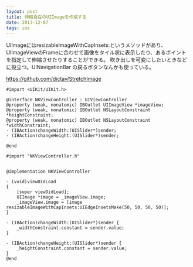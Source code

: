 ```yaml
---
layout: post
title: 伸縮自在のUIImageを作成する
date: 2013-12-07
tags: ios
---
```


UIImageにはresizableImageWithCapInsets:というメソッドがあり、UIImageViewのFrameに合わせて画像をタイル状に表示したり、あるポイントを指定して伸縮させたりすることができる。
吹き出しを可変にしたいときなどに役立つ。UINavigationBar の戻るボタンなんかも使っている。

https://github.com/dictav/StretchImage

```
#import <UIKit/UIKit.h>

@interface NKViewController : UIViewController
@property (weak, nonatomic) IBOutlet UIImageView *imageView;
@property (weak, nonatomic) IBOutlet NSLayoutConstraint *heightConstraint;
@property (weak, nonatomic) IBOutlet NSLayoutConstraint *widthConstraint;
- (IBAction)changeWidth:(UISlider*)sender;
- (IBAction)changeHeight:(UISlider*)sender;

@end
```

```
#import "NKViewController.h"


@implementation NKViewController

- (void)viewDidLoad
{
	[super viewDidLoad];
	UIImage *image = _imageView.image;
	_imageView.image = [image resizableImageWithCapInsets:UIEdgeInsetsMake(50, 50, 50, 50)];
}

- (IBAction)changeWidth:(UISlider*)sender {
	_widthConstraint.constant = sender.value;
}

- (IBAction)changeHeight:(UISlider*)sender {
	_heightConstraint.constant = sender.value;
}
@end
```

